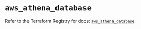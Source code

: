 # `aws_athena_database`

Refer to the Terraform Registry for docs: [`aws_athena_database`](https://registry.terraform.io/providers/hashicorp/aws/5.100.0/docs/resources/athena_database).
